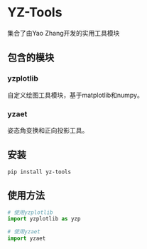 # YZ-Tools

集合了由Yao Zhang开发的实用工具模块

## 包含的模块

### yzplotlib
自定义绘图工具模块，基于matplotlib和numpy。

### yzaet
姿态角变换和正向投影工具。

## 安装

```
pip install yz-tools
```

## 使用方法

```python
# 使用yzplotlib
import yzplotlib as yzp

# 使用yzaet
import yzaet
